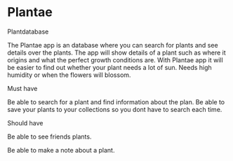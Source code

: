 # Plantae
Plantdatabase

The Plantae app is an database where you can search for plants and see details over the plants. 
The app will show details of a plant such as where it origins and what the perfect growth conditions are.
With Plantae app it will be easier to find out whether your plant needs a lot of sun. Needs high humidity or when the flowers will blossom.


Must have

Be able to search for a plant and find information about the plan.
Be able to save your plants to your collections so you dont have to search each time.

Should have

Be able to see friends plants.

Be able to make a note about a plant.
